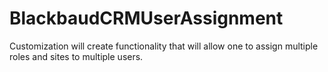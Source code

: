 # BlackbaudCRMUserAssignment
Customization will create functionality that will allow one to assign multiple roles and sites to multiple users.
